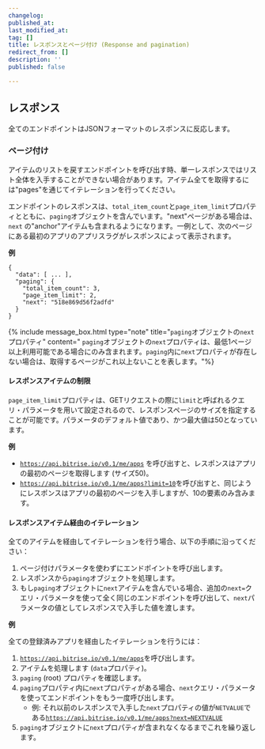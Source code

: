 ```yaml
---
changelog:
published_at:
last_modified_at:
tag: []
title: レスポンスとページ付け (Response and pagination)
redirect_from: []
description: ''
published: false

---
```

## レスポンス

全てのエンドポイントはJSONフォーマットのレスポンスに反応します。

### ページ付け

アイテムのリストを戻すエンドポイントを呼び出す時、単一レスポンスではリスト全体を入手することができない場合があります。アイテム全てを取得するには"pages"を通じてイテレーションを行ってください。

エンドポイントのレスポンスは、`total_item_count`と`page_item_limit`プロパティとともに、`paging`オブジェクトを含んでいます。"next"ページがある場合は、`next` の"anchor"アイテムも含まれるようになります。一例として、次のページにある最初のアプリのアプリスラグがレスポンスによって表示されます。

**例**

    {
      "data": [ ... ],
      "paging": {
        "total_item_count": 3,
        "page_item_limit": 2,
        "next": "518e869d56f2adfd"
      }
    }

{% include message_box.html type="note" title="`paging`オブジェクトの`next`プロパティ" content=" `paging`オブジェクトの`next`プロパティは、最低1ページ以上利用可能である場合にのみ含まれます。`paging`内に`next`プロパティが存在しない場合は、取得するページがこれ以上ないことを表します。"%}

#### レスポンスアイテムの制限

`page_item_limit`プロパティは、GETリクエストの際に`limit`と呼ばれるクエリ・パラメータを用いて設定されるので、レスポンスページのサイズを指定することが可能です。パラメータのデフォルト値であり、かつ最大値は50となっています。

**例**

* [`https://api.bitrise.io/v0.1/me/apps`](https://api.bitrise.io/v0.1/me/apps "https://api.bitrise.io/v0.1/me/apps") を呼び出すと、レスポンスはアプリの最初のページを取得します (サイズ50)。
* [`https://api.bitrise.io/v0.1/me/apps?limit=10`](https://api.bitrise.io/v0.1/me/apps?limit=10 "https://api.bitrise.io/v0.1/me/apps?limit=10")を呼び出すと、同じようにレスポンスはアプリの最初のページを入手しますが、10の要素のみ含みます。

#### レスポンスアイテム経由のイテレーション

全てのアイテムを経由してイテレーションを行う場合、以下の手順に沿ってください：

1. ページ付けパラメータを使わずにエンドポイントを呼び出します。
2. レスポンスから`paging`オブジェクトを処理します。
3. もし`paging`オブジェクトに`next`アイテムを含んでいる場合、追加の`next=`クエリ・パラメータを使って全く同じのエンドポイントを呼び出して、`next`パラメータの値としてレスポンスで入手した値を渡します。

**例**

全ての登録済みアプリを経由したイテレーションを行うには：

1. [`https://api.bitrise.io/v0.1/me/apps`](https://api.bitrise.io/v0.1/me/apps "https://api.bitrise.io/v0.1/me/apps")を呼び出します。
2. アイテムを処理します (`data`プロパティ)。
3. `paging` (root) プロパティを確認します。
4. `paging`プロパティ内に`next`プロパティがある場合、`next`クエリ・パラメータを使ってエンドポイントをもう一度呼び出します。
   * 例: それ以前のレスポンスで入手した`next`プロパティの値が`NETVALUE`である[`https://api.bitrise.io/v0.1/me/apps?next=NEXTVALUE`](https://api.bitrise.io/v0.1/me/apps?next=NEXTVALUE "https://api.bitrise.io/v0.1/me/apps?next=NEXTVALUE")
5. `paging`オブジェクトに`next`プロパティが含まれなくなるまでこれを繰り返します。